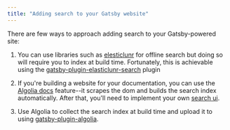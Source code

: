 ```yaml
---
title: "Adding search to your Gatsby website"
---
```


There are few ways to approach adding search to your Gatsby-powered site:

1. You can use libraries such as [elesticlunr][1] for offline search but doing so will require you to index at build time. Fortunately, this is achievable using the [gatsby-plugin-elasticlunr-search][2] plugin

2. If you're building a website for your documentation, you can use the [Algolia docs][3] feature--it  scrapes the dom and builds the search index automatically. After that, you'll need to implement your own [search ui][4].

3. Use Algolia to collect the search index at build time and upload it to using [gatsby-plugin-algolia][5].


  [1]: https://www.npmjs.com/package/elasticlunr
  [2]: https://github.com/andrew-codes/gatsby-plugin-elasticlunr-search
  [3]: https://www.algolia.com/doc/
  [4]: https://www.algolia.com/doc/paths/build-search-ui/
  [5]: https://github.com/algolia/gatsby-plugin-algolia
